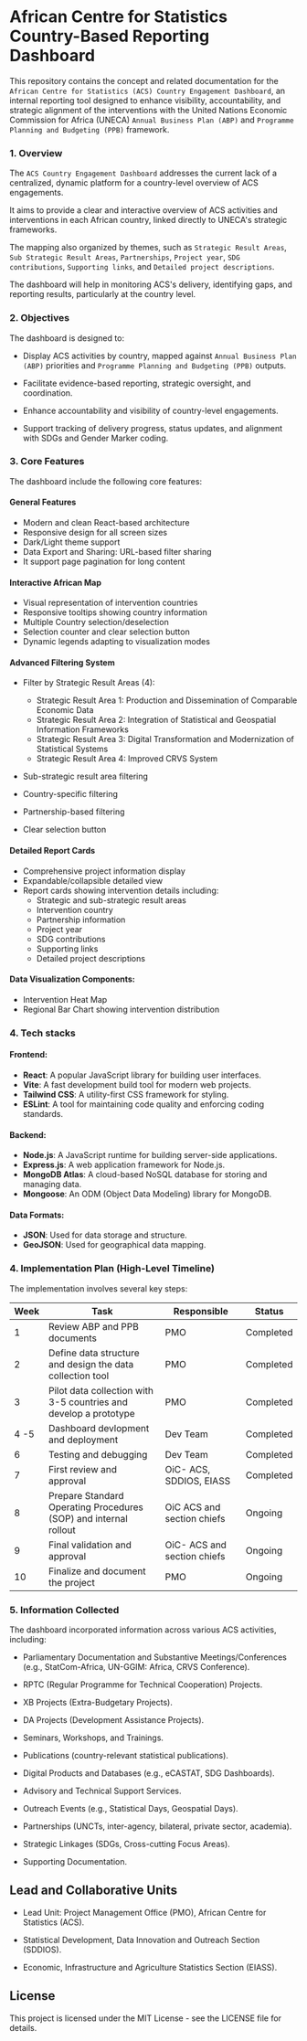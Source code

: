 # African Centre for Statistics Country-Based Reporting Dashboard

This repository contains the concept and related documentation for the `African Centre for Statistics (ACS) Country Engagement Dashboard`, an internal reporting tool designed to enhance visibility, accountability, and strategic alignment of the interventions with the United Nations Economic Commission for Africa (UNECA) `Annual Business Plan (ABP)` and `Programme Planning and Budgeting (PPB)` framework.  


### 1. Overview

The `ACS Country Engagement Dashboard` addresses the current lack of a centralized, dynamic platform for a country-level overview of ACS engagements. 

It aims to provide a clear and interactive overview of ACS activities and interventions in each African country, linked directly to UNECA's strategic frameworks. 

The mapping also organized by themes, such as `Strategic Result Areas`, `Sub Strategic Result Areas`, `Partnerships`,  `Project year`, `SDG contributions`, `Supporting links`, and `Detailed project descriptions`.  

The dashboard will help in monitoring ACS's delivery, identifying gaps, and reporting results, particularly at the country level.

### 2. Objectives

The dashboard is designed to:

- Display ACS activities by country, mapped against `Annual Business Plan (ABP)` priorities and `Programme Planning and Budgeting (PPB)` outputs. 

- Facilitate evidence-based reporting, strategic oversight, and coordination. 

- Enhance accountability and visibility of country-level engagements. 

- Support tracking of delivery progress, status updates, and alignment with SDGs and Gender Marker coding. 

### 3. Core Features

The dashboard include the following core features:

#### General Features
- Modern and clean React-based architecture
- Responsive design for all screen sizes
- Dark/Light theme support
- Data Export and Sharing: URL-based filter sharing
- It support page pagination for long content 

#### Interactive African Map
- Visual representation of intervention countries
- Responsive tooltips showing country information
- Multiple Country selection/deselection
- Selection counter and clear selection button
- Dynamic legends adapting to visualization modes


#### Advanced Filtering System
- Filter by Strategic Result Areas (4):
  - Strategic Result Area 1: Production and Dissemination of Comparable Economic Data  
  - Strategic Result Area 2: Integration of Statistical and Geospatial Information Frameworks  
  - Strategic Result Area 3: Digital Transformation and Modernization of Statistical Systems   
  - Strategic Result Area 4: Improved CRVS System  

- Sub-strategic result area filtering  
- Country-specific filtering  
- Partnership-based filtering  
- Clear selection button  


#### Detailed Report Cards
- Comprehensive project information display  
- Expandable/collapsible detailed view  
- Report cards showing intervention details including:
  - Strategic and sub-strategic result areas  
  - Intervention country  
  - Partnership information  
  - Project year  
  - SDG contributions  
  - Supporting links  
  - Detailed project descriptions  

#### Data Visualization Components:
- Intervention Heat Map
- Regional Bar Chart showing intervention distribution

### 4. Tech stacks

#### Frontend:

- **React**: A popular JavaScript library for building user interfaces.
- **Vite**: A fast development build tool for modern web projects.
- **Tailwind CSS**: A utility-first CSS framework for styling.
- **ESLint**: A tool for maintaining code quality and enforcing coding standards.

#### Backend:

- **Node.js**: A JavaScript runtime for building server-side applications.
- **Express.js**: A web application framework for Node.js.
- **MongoDB Atlas**: A cloud-based NoSQL database for storing and managing data.
- **Mongoose**: An ODM (Object Data Modeling) library for MongoDB.

#### Data Formats:

- **JSON**: Used for data storage and structure.
- **GeoJSON**: Used for geographical data mapping.


### 4. Implementation Plan (High-Level Timeline)

The implementation involves several key steps:

| Week | Task | Responsible | Status |
|------|------|-------------|--------|
| 1    | Review ABP and PPB documents | PMO | Completed |
| 2    | Define data structure and design the data collection tool | PMO | Completed |
| 3    | Pilot data collection with 3-5 countries and develop a prototype | PMO | Completed |
| 4 -5    | Dashboard devlopment and deployment | Dev Team | Completed |
| 6    | Testing and debugging | Dev Team | Completed |
| 7    | First review and approval | OiC- ACS, SDDIOS, EIASS | Completed |
| 8    | Prepare Standard Operating Procedures (SOP) and internal rollout | OiC ACS and section chiefs | Ongoing |
| 9    | Final validation and approval | OiC- ACS and section chiefs | Ongoing |
| 10   | Finalize and document the project | PMO | Ongoing |

### 5. Information Collected

The dashboard incorporated information across various ACS activities, including:

- Parliamentary Documentation and Substantive Meetings/Conferences (e.g., StatCom-Africa, UN-GGIM: Africa, CRVS Conference). 

- RPTC (Regular Programme for Technical Cooperation) Projects.

- XB Projects (Extra-Budgetary Projects). 

- DA Projects (Development Assistance Projects). 

- Seminars, Workshops, and Trainings. 

- Publications (country-relevant statistical publications). 

- Digital Products and Databases (e.g., eCASTAT, SDG Dashboards). 

- Advisory and Technical Support Services. 

- Outreach Events (e.g., Statistical Days, Geospatial Days). 

- Partnerships (UNCTs, inter-agency, bilateral, private sector, academia). 

- Strategic Linkages (SDGs, Cross-cutting Focus Areas). 

- Supporting Documentation. 


## Lead and Collaborative Units

- Lead Unit: Project Management Office (PMO), African Centre for Statistics (ACS). 

- Statistical Development, Data Innovation and Outreach Section (SDDIOS). 

- Economic, Infrastructure and Agriculture Statistics Section (EIASS).

## License
This project is licensed under the MIT License - see the LICENSE file for details.
